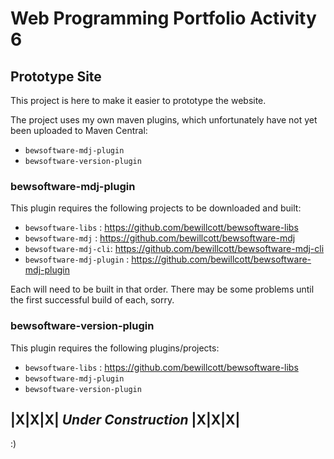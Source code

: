 
# Web Programming Portfolio Activity 6
## Prototype Site
This project is here to make it easier to prototype the website.

The project uses my own maven plugins, which unfortunately have not yet been uploaded 
to Maven Central:

- `bewsoftware-mdj-plugin`
- `bewsoftware-version-plugin`

### bewsoftware-mdj-plugin
This plugin requires the following projects to be downloaded and built:

- `bewsoftware-libs` : https://github.com/bewillcott/bewsoftware-libs
- `bewsoftware-mdj` : https://github.com/bewillcott/bewsoftware-mdj
- `bewsoftware-mdj-cli`: https://github.com/bewillcott/bewsoftware-mdj-cli
- `bewsoftware-mdj-plugin` : https://github.com/bewillcott/bewsoftware-mdj-plugin

Each will need to be built in that order.  There may be some problems until the first 
successful build of each, sorry.

### bewsoftware-version-plugin
This plugin requires the following plugins/projects:

- `bewsoftware-libs` : https://github.com/bewillcott/bewsoftware-libs
- `bewsoftware-mdj-plugin`
- `bewsoftware-version-plugin`


## |X|X|X| ***Under Construction*** |X|X|X|

:)
